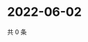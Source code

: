 # 2022-06-02

共 0 条

<!-- BEGIN WEIBO -->
<!-- 最后更新时间 Thu Jun 02 2022 23:18:35 GMT+0800 (China Standard Time) -->

<!-- END WEIBO -->
